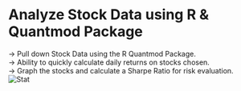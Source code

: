 # Analyze Stock Data using R & Quantmod Package

-> Pull down Stock Data using the R Quantmod Package.
<br>
-> Ability to quickly calculate daily returns on stocks chosen.
<br>
-> Graph the stocks and calculate a Sharpe Ratio for risk evaluation.
<br>
![Stat](https://user-images.githubusercontent.com/70751737/217623126-e132f81d-6d20-4ac3-8d57-d72f10bf589c.png)
